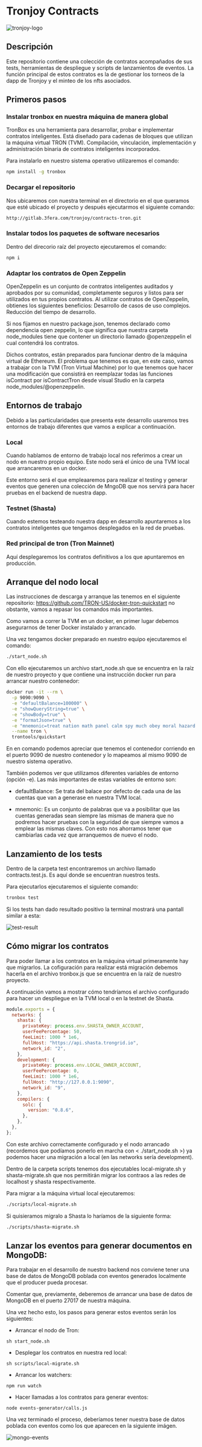 # Tronjoy Contracts

<img src="./images/tronjoy-logo.png" alt="tronjoy-logo" />

## Descripción

Este repositorio contiene una colección de contratos acompañados de sus tests, herramientas de despliegue y scripts de lanzamientos de eventos.
La función principal de estos contratos es la de gestionar los torneos de la dapp de Tronjoy y el minteo de los nfts asociados.

## Primeros pasos

### Instalar tronbox en nuestra máquina de manera global

TronBox es una herramienta para desarrollar, probar e implementar contratos inteligentes. Está diseñado para cadenas de bloques que utilizan la máquina virtual TRON (TVM). Compilación, vinculación, implementación y administración binaria de contratos inteligentes incorporados.

Para instalarlo en nuestro sistema operativo utilizaremos el comando:

```sh
npm install -g tronbox
```

### Decargar el repositorio

Nos ubicaremos con nuestra terminal en el directorio en el que queramos que esté ubicado el proyecto y después ejecutarmos el siguiente comando:

```sh
http://gitlab.3fera.com/tronjoy/contracts-tron.git
```

### Instalar todos los paquetes de software necesarios

Dentro del direcorio raíz del proyecto ejecutaremos el comando:

```sh
npm i
```

### Adaptar los contratos de Open Zeppelin

OpenZeppelin es un conjunto de contratos inteligentes auditados y aprobados por su comunidad, completamente seguros y listos para ser utilizados en tus propios contratos. Al utilizar contratos de OpenZeppelin, obtienes los siguientes beneficios: Desarrollo de casos de uso complejos. Reducción del tiempo de desarrollo.

Si nos fijamos en nuestro package.json, tenemos declarado como dependencia open zeppelin, lo que significa que nuestra carpeta node_modules tiene que contener un directorio llamado @openzeppelin el cual contendrá los contratos.

Dichos contratos, están preparados para funcionar dentro de la máquina virtual de Ethereum. El problema que tenemos es que, en este caso, vamos a trabajar con la TVM (Tron Virtual Machine) por lo que tenemos que hacer una modificación que consistirá en reemplazar todas las funciones isContract por isContractTron desde visual Studio en la carpeta node_modules/@openzeppelin.

## Entornos de trabajo

Debido a las particularidades que presenta este desarrollo usaremos tres entornos de trabajo diferentes que vamos a explicar a continuación.

### Local

Cuando hablamos de entorno de trabajo local nos referimos a crear un nodo en nuestro propio equipo. Este nodo será el único de una TVM local que arrancaremos en un docker.

Este entorno será el que empleaaremos para realizar el testing y generar eventos que generen una colección de MngoDB que nos servirá para hacer pruebas en el backend de nuestra dapp.

### Testnet (Shasta)

Cuando estemos testeando nuestra dapp en desarrollo apuntaremos a los contratos inteligentes que tengamos desplegados en la red de pruebas.

### Red principal de tron (Tron Mainnet)

Aquí desplegaremos los contratos definitivos a los que apuntaremos en producción.

## Arranque del nodo local

Las instrucciones de descarga y arranque las tenemos en el siguiente repositorio: https://github.com/TRON-US/docker-tron-quickstart no obstante, vamos a repasar los comandos más importantes.

Como vamos a correr la TVM en un docker, en primer lugar debemos asegurarnos de tener Docker instalado y arrancado.

Una vez tengamos docker preparado en nuestro equipo ejecutaremos el comando:

```sh
./start_node.sh
```

Con ello ejecutaremos un archivo start_node.sh que se encuentra en la raíz de nuestro proyecto y que contiene una instrucción docker run para arrancar nuestro contenedor:

```sh
docker run -it --rm \
  -p 9090:9090 \
  -e "defaultBalance=100000" \
  -e "showQueryString=true" \
  -e "showBody=true" \
  -e "formatJson=true" \
  -e "mnemonic=treat nation math panel calm spy much obey moral hazard they sorry" \
  --name tron \
  trontools/quickstart
```

En en comando podemos apreciar que tenemos el contenedor corriendo en el puerto 9090 de nuestro contenedor y lo mapeamos al mismo 9090 de nuestro sistema operativo.

También podemos ver que utilizamos diferentes variables de entorno (opción -e). Las más importantes de estas variables de entorno son:

- defaultBalance: Se trata del balace por defecto de cada una de las cuentas que van a generase en nuestra TVM local.

- mnemonic: Es un conjunto de palabras que va a posibilitar que las cuentas generadas sean siempre las mismas de manera que no podremos hacer pruebas con la seguridad de que siempre vamos a emplear las mismas claves. Con esto nos ahorramos tener que cambiarlas cada vez que arranquemos de nuevo el nodo.

## Lanzamiento de los tests

Dentro de la carpeta test encontraremos un archivo llamado contracts.test.js. Es aquí donde se encuentran nuestros tests.

Para ejecutarlos ejecutaremos el siguiente comando:

```sh
tronbox test
```

Si los tests han dado resultado positivo la terminal mostrará una pantall similar a esta:

<img src="./images/test-result.png" alt="test-result" />

## Cómo migrar los contratos

Para poder llamar a los contratos en la máquina virtual primeramente hay que migrarlos. La cofiguración para realizar está migración debemos hacerla en el archivo tronbox.js que se encuentra en la raíz de nuestro proyecto.

A continuación vamos a mostrar cómo tendríamos el archivo configurado para hacer un despliegue en la TVM local o en la testnet de Shasta.

```js
module.exports = {
  networks: {
    shasta: {
      privateKey: process.env.SHASTA_OWNER_ACCOUNT,
      userFeePercentage: 50,
      feeLimit: 1000 * 1e6,
      fullHost: "https://api.shasta.trongrid.io",
      network_id: "2",
    },
    development: {
      privateKey: process.env.LOCAL_OWNER_ACCOUNT,
      userFeePercentage: 0,
      feeLimit: 1000 * 1e6,
      fullHost: "http://127.0.0.1:9090",
      network_id: "9",
    },
    compilers: {
      solc: {
        version: "0.8.6",
      },
    },
  },
};
```

Con este archivo correctamente configurado y el nodo arrancado (recordemos que podíamos ponerlo en marcha con < ./start_node.sh >) ya podemos hacer una migración a local (en las networks sería development).

Dentro de la carpeta scripts tenemos dos ejecutables local-migrate.sh y shasta-migrate.sh que nos permitirán migrar los contraos a las redes de localhost y shasta respectivamente.

Para migrar a la máquina virtual local ejecutaremos:

```sh
./scripts/local-migrate.sh
```

Si quisieramos migralo a Shasta lo haríamos de la siguiente forma:

```sh
./scripts/shasta-migrate.sh
```

## Lanzar los eventos para generar documentos en MongoDB:

Para trabajar en el desarrollo de nuestro backend nos conviene tener una base de datos de MongoDB poblada con eventos generados localmente que el producer pueda procesar.

Comentar que, previamente, deberemos de arrancar una base de datos de MongoDB en el puerto 27017 de nuestra máquina.

Una vez hecho esto, los pasos para generar estos eventos serán los siguientes:

- Arrancar el nodo de Tron:

```
sh start_node.sh
```

- Desplegar los contratos en nuestra red local:

```
sh scripts/local-migrate.sh
```

- Arrancar los watchers:

```
npm run watch
```

- Hacer llamadas a los contratos para generar eventos:

```
node events-generator/calls.js
```

Una vez terminado el proceso, deberíamos tener nuestra base de datos poblada con eventos como los que aparecen en la siguiente imágen.

<img src="./images/mongo-events.png" alt="mongo-events" />
